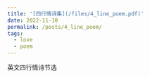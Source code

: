 ```yaml
---
title: '[四行情诗集](/files/4_line_poem.pdf)'
date: 2022-11-10
permalink: /posts/4_line_poem/
tags:
  - love
  - poem
---
```


英文四行情诗节选